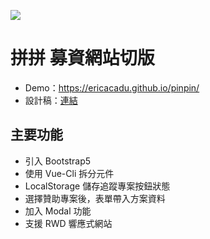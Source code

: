 ![](https://i.imgur.com/9PtNJzz.jpg)


# 拼拼 募資網站切版
* Demo：https://ericacadu.github.io/pinpin/
* 設計稿：[連結](https://hexschool.github.io/boootstrap5WebLayout/)

## 主要功能
* 引入 Bootstrap5
* 使用 Vue-Cli 拆分元件
* LocalStorage 儲存追蹤專案按鈕狀態
* 選擇贊助專案後，表單帶入方案資料
* 加入 Modal 功能
* 支援 RWD 響應式網站



